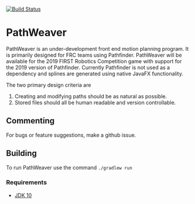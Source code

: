 [![Build Status](https://travis-ci.org/wpilibsuite/PathWeaver.svg?branch=master)](https://travis-ci.org/wpilibsuite/PathWeaver)
# PathWeaver

PathWeaver is an under-development front end motion planning program. It is primarily designed for FRC teams using Pathfinder. PathWeaver will be available for the 2019 FIRST Robotics Competition game with support for the 2019 version of Pathfinder. Currently Pathfinder is not used as a dependency and splines are generated using native JavaFX functionality.

The two primary design criteria are
1. Creating and modifying paths should be as natural as possible.
2. Stored files should all be human readable and version controllable.

## Commenting
For bugs or feature suggestions, make a github issue.

## Building

To run PathWeaver use the command `./gradlew run`


### Requirements
- [JDK 10](http://www.oracle.com/technetwork/java/javase/downloads/jdk10-downloads-4416644.html)
